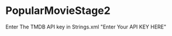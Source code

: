 # PopularMovieStage2

Enter The TMDB API key in Strings.xml 
<string name="tmdb_api_key"> "Enter Your API KEY HERE" </string>
